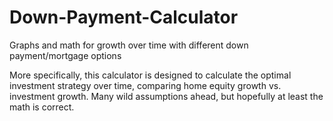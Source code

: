 # Down-Payment-Calculator
Graphs and math for growth over time with different down payment/mortgage options

More specifically, this calculator is designed to calculate the optimal investment strategy over time, comparing home equity growth vs. investment growth.
Many wild assumptions ahead, but hopefully at least the math is correct.
